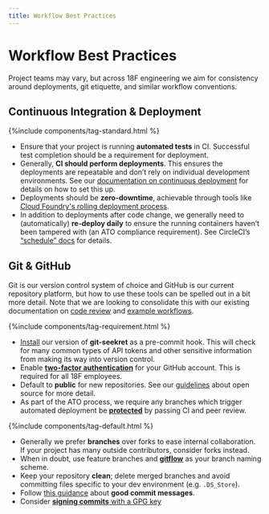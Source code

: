 ```yaml
---
title: Workflow Best Practices
---
```

# Workflow Best Practices

Project teams may vary, but across 18F engineering we aim for consistency
around deployments, git etiquette, and similar workflow conventions.

## Continuous Integration & Deployment

{%include components/tag-standard.html %}

* Ensure that your project is running **automated tests** in CI. Successful
  test completion should be a requirement for deployment.
* Generally, **CI should perform deployments**. This ensures the deployments
  are repeatable and don’t rely on individual development environments. See
  our [documentation on continuous deployment]({{site.baseurl}}/continuous-deployment) for
  details on how to set this up.
* Deployments should be **zero-downtime**, achievable through tools like
  [Cloud Foundry's rolling deployment process](https://docs.cloudfoundry.org/devguide/deploy-apps/rolling-deploy.html).
* In addition to deployments after code change, we generally need to
  (automatically) **re-deploy daily** to ensure the running containers haven’t
  been tampered with (an ATO compliance requirement). See CircleCI’s
  [“schedule”
  docs](https://circleci.com/docs/2.0/configuration-reference/#schedule) for
  details.

## Git & GitHub

Git is our version control system of choice and GitHub is our current
repository platform, but how to use these tools can be spelled out in a bit
more detail. Note that we are looking to consolidate this with our existing
documentation on [code review]({{site.baseurl}}/code-review) and [example
workflows]({{site.baseurl}}/example-workflows).

{%include components/tag-requirement.html %}

* [Install](https://github.com/18F/laptop#git-seekret) our version of
  **git-seekret** as a pre-commit hook. This will check for many common types
  of API tokens and other sensitive information from making its way into
  version control.
* Enable [**two-factor
  authentication**](https://help.github.com/articles/about-two-factor-authentication/)
  for your GitHub account. This is required for all 18F employees.
* Default to **public** for new repositories. See our
  [guidelines](https://github.com/18F/open-source-policy/blob/master/practice.md)
  about open source for more detail.
* As part of the ATO process, we require any branches which trigger automated
  deployment be
  [**protected**](https://help.github.com/articles/about-protected-branches/)
  by passing CI and peer review.

{%include components/tag-default.html %}

* Generally we prefer **branches** over forks to ease internal collaboration.
  If your project has many outside contributors, consider forks instead.
* When in doubt, use feature branches and
  [**gitflow**](http://nvie.com/posts/a-successful-git-branching-model/) as
  your branch naming scheme.
* Keep your repository **clean**; delete merged branches and avoid committing
  files specific to your dev environment (e.g. `.DS_Store`).
* Follow [this
  guidance](http://tbaggery.com/2008/04/19/a-note-about-git-commit-messages.html)
  about **good commit messages**.
* Consider [**signing commits** with a GPG
  key](https://help.github.com/articles/signing-commits-with-gpg/)
